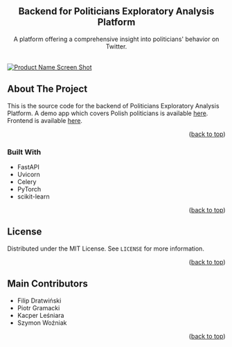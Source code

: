 <div id="top"></div>

<h2 align="center">Backend for Politicians Exploratory Analysis Platform</h3>

  <p align="center">
    A platform offering a comprehensive insight into politicians' behavior on Twitter.
    <br />
    <br />
  </p>
</div>

[![Product Name Screen Shot][product-screenshot_1]](https://politicians.embedd.ml/)


<!-- ABOUT THE PROJECT -->
## About The Project

This is the source code for the backend of Politicians Exploratory Analysis Platform. 
A demo app which covers Polish politicians is available [here](https://politicians.embedd.ml/).
Frontend is available [here](https://github.com/PEAP2021/peap-frontend).

<p align="right">(<a href="#top">back to top</a>)</p>



### Built With

* FastAPI
* Uvicorn
* Celery
* PyTorch
* scikit-learn

<p align="right">(<a href="#top">back to top</a>)</p>

<!-- LICENSE -->
## License

Distributed under the MIT License. See `LICENSE` for more information.

<p align="right">(<a href="#top">back to top</a>)</p>

<!-- Contributors -->
## Main Contributors

- Filip Dratwiński
- Piotr Gramacki
- Kacper Leśniara
- Szymon Woźniak

<p align="right">(<a href="#top">back to top</a>)</p>


[product-screenshot_1]: https://raw.githubusercontent.com/PEAP2021/peap-frontend/master/images/peap_1.jpg
